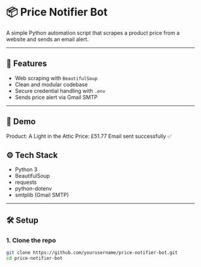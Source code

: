 # 📦 Price Notifier Bot

A simple Python automation script that scrapes a product price from a website and sends an email alert.

---

## 🔧 Features
- Web scraping with `BeautifulSoup`
- Clean and modular codebase
- Secure credential handling with `.env`
- Sends price alert via Gmail SMTP

---

## 📸 Demo

Product: A Light in the Attic
Price: £51.77
Email sent successfully ✅

## ⚙️ Tech Stack

- Python 3
- BeautifulSoup
- requests
- python-dotenv
- smtplib (Gmail SMTP)

---

## 🛠 Setup

### 1. Clone the repo
```bash
git clone https://github.com/yourusername/price-notifier-bot.git
cd price-notifier-bot